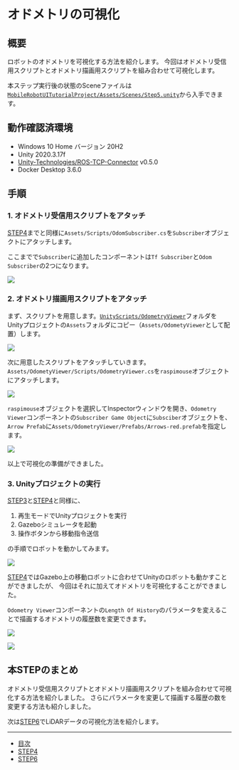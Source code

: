 # オドメトリの可視化

## 概要

ロボットのオドメトリを可視化する方法を紹介します。
今回はオドメトリ受信用スクリプトとオドメトリ描画用スクリプトを組み合わせて可視化します。

本ステップ実行後の状態のSceneファイルは[`MobileRobotUITutorialProject/Assets/Scenes/Step5.unity`](../MobileRobotUITutorialProject/Assets/Scenes/Step5.unity)から入手できます。

## 動作確認済環境

* Windows 10 Home バージョン 20H2
* Unity 2020.3.17f
* [Unity-Technologies/ROS-TCP-Connector](https://github.com/Unity-Technologies/ROS-TCP-Connector) v0.5.0
* Docker Desktop 3.6.0

## 手順

### 1. オドメトリ受信用スクリプトをアタッチ

[STEP4](./step4.md)までと同様に`Assets/Scripts/OdomSubscriber.cs`を`Subscriber`オブジェクトにアタッチします。

ここまでで`Subscriber`に追加したコンポーネントは`Tf Subscriber`と`Odom Subscriber`の2つになります。

![](./images/step5-1.png)

### 2. オドメトリ描画用スクリプトをアタッチ

まず、スクリプトを用意します。[`UnityScripts/OdometryViewer`](../UnityScripts/OdometryViewer)フォルダをUnityプロジェクトの`Assets`フォルダにコピー（`Assets/OdometyViewer`として配置）します。

![](./images/step5-2.png)

次に用意したスクリプトをアタッチしていきます。
`Assets/OdometyViewer/Scripts/OdometryViewer.cs`を`raspimouse`オブジェクトにアタッチします。

![](./images/step5-3.gif)

`raspimouse`オブジェクトを選択してInspectorウィンドウを開き、`Odometry Viewer`コンポーネントの`Subscriber Game Object`に`Subsciber`オブジェクトを、`Arrow Prefab`に`Assets/OdometryViewer/Prefabs/Arrows-red.prefab`を指定します。

![](./images/step5-4.gif)

以上で可視化の準備ができました。

### 3. Unityプロジェクトの実行

[STEP3](./step3.md)と[STEP4](./step4.md)と同様に、

1. 再生モードでUnityプロジェクトを実行
2. Gazeboシミュレータを起動
3. 操作ボタンから移動指令送信

の手順でロボットを動かしてみます。

![](./images/step5-5.gif)

[STEP4](./step4.md)ではGazebo上の移動ロボットに合わせてUnityのロボットも動かすことができましたが、
今回はそれに加えてオドメトリを可視化することができました。

`Odometry Viewer`コンポーネントの`Length Of History`のパラメータを変えることで描画するオドメトリの履歴数を変更できます。

![](./images/step5-6.png)

![](./images/step5-7.png)

## 本STEPのまとめ


オドメトリ受信用スクリプトとオドメトリ描画用スクリプトを組み合わせて可視化する方法を紹介しました。
さらにパラメータを変更して描画する履歴の数を変更する方法も紹介しました。

次は[STEP6](./step6.md)でLiDARデータの可視化方法を紹介します。

---

* [目次](./intro2.md)
* [STEP4](./step4.md)
* [STEP6](./step6.md)